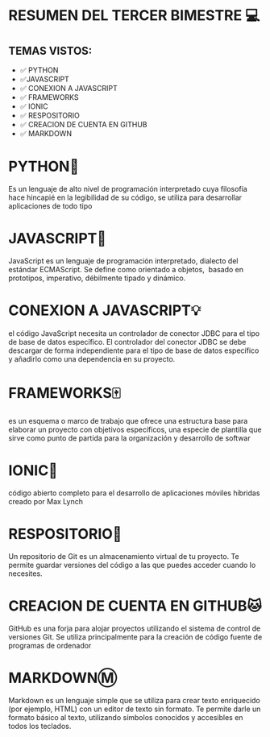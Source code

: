 # RESUMEN DEL TERCER BIMESTRE :computer:

## TEMAS VISTOS:
- :white_check_mark: PYTHON
- :white_check_mark:JAVASCRIPT
- :white_check_mark: CONEXION A JAVASCRIPT
- :white_check_mark: FRAMEWORKS
- :white_check_mark: IONIC
- :white_check_mark: RESPOSITORIO
- :white_check_mark: CREACION DE CUENTA EN GITHUB
- :white_check_mark: MARKDOWN

                          

 # PYTHON:snake:
 Es un lenguaje de alto nivel de programación interpretado cuya filosofía hace hincapié en la legibilidad de su código, se utiliza para desarrollar aplicaciones de      todo tipo

 # JAVASCRIPT:page_facing_up:
 JavaScript es un lenguaje de programación interpretado, dialecto del estándar ECMAScript. Se define como orientado a objetos, ​ basado en prototipos, imperativo,       débilmente tipado y dinámico.

 # CONEXION A JAVASCRIPT:bulb:
el código JavaScript necesita un controlador de conector JDBC para el tipo de base de datos específico. El controlador del conector JDBC se debe descargar de forma independiente para el tipo de base de datos específico y añadirlo como una dependencia en su proyecto.

 # FRAMEWORKS:mahjong:
es un esquema o marco de trabajo que ofrece una estructura base para elaborar un proyecto con objetivos específicos, una especie de plantilla que sirve como punto de partida para la organización y desarrollo de softwar


#  IONIC:diamond_shape_with_a_dot_inside:
código abierto completo para el desarrollo de aplicaciones móviles híbridas creado por Max Lynch 

 # RESPOSITORIO:link:
Un repositorio de Git es un almacenamiento virtual de tu proyecto. Te permite guardar versiones del código a las que puedes acceder cuando lo necesites.

 # CREACION DE CUENTA EN GITHUB:cat:
GitHub es una forja para alojar proyectos utilizando el sistema de control de versiones Git. Se utiliza principalmente para la creación de código fuente de programas de ordenador

 # MARKDOWN:m:
Markdown es un lenguaje simple que se utiliza para crear texto enriquecido (por ejemplo, HTML) con un editor de texto sin formato. Te permite darle un formato básico al texto, utilizando símbolos conocidos y accesibles en todos los teclados.
